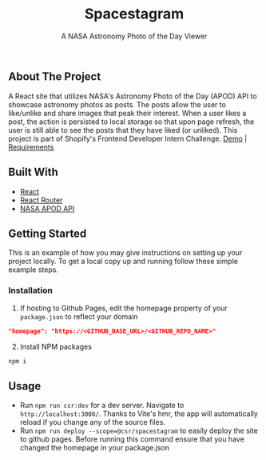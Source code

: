 <p align="center">
  <h1 align="center">Spacestagram</h1>

  <p align="center">
    A NASA Astronomy Photo of the Day Viewer
  </p>
  <br/>
</p>

## About The Project

A React site that utilizes NASA's Astronomy Photo of the Day (APOD) API to showcase astronomy photos as posts. The posts allow the user to like/unlike and share images that peak their interest. When a user likes a post, the action is persisted to local storage so that upon page refresh, the user is still able to see the posts that they have liked (or unliked). This project is part of Shopify's Frontend Developer Intern Challenge.
[Demo](https://michiecodes.github.io/spacestagram-challenge/) | [Requirements](https://github.com/MichieCodes/spacestagram-challenge/blob/master/Front%20End%20Developer%20Intern%20Challenge.pdf) 

## Built With

- [React](https://github.com/facebook/react)
- [React Router](https://github.com/remix-run/react-router)
- [NASA APOD API](https://api.nasa.gov/#apod)

## Getting Started

This is an example of how you may give instructions on setting up your project locally.
To get a local copy up and running follow these simple example steps.

### Installation

1. If hosting to Github Pages, edit the homepage property of your `package.json` to reflect your domain
```json
"homepage": "https://<GITHUB_BASE_URL>/<GITHUB_REPO_NAME>"
```
2. Install NPM packages
```sh
npm i
```

## Usage

- Run `npm run csr:dev` for a dev server. Navigate to `http://localhost:3000/`. Thanks to Vite's hmr, the app will automatically reload if you change any of the source files.
- Run `npm run deploy --scope=@csr/spacestagram` to easily deploy the site to github pages. Before running this command ensure that you have changed the homepage in your package.json
